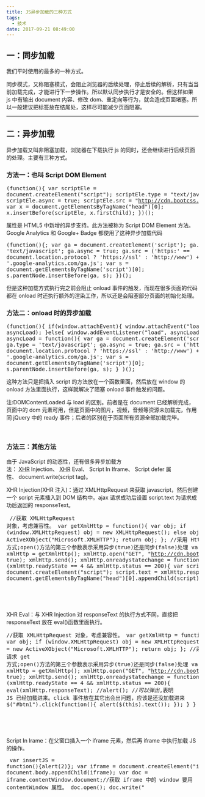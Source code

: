 ```yaml
---
title: JS异步加载的三种方式
tags:
  - 技术
date: 2017-09-21 08:49:00
---
```


## 一：同步加载

我们平时使用的最多的一种方式。

同步模式，又称阻塞模式，会阻止浏览器的后续处理，停止后续的解析，只有当当前加载完成，才能进行下一步操作。所以默认同步执行才是安全的。但这样如果 js 中有输出 document 内容、修改 dom、重定向等行为，就会造成页面堵塞。所以一般建议把标签放在<body>结尾处，这样尽可能减少页面阻塞。</p> </div> <hr /> <h2><a name="t1" target="\_blank"></a>二：异步加载</h2> <div> <p>异步加载又叫非阻塞加载，浏览器在下载执行 js 的同时，还会继续进行后续页面的处理。主要有三种方式。</p> <h3><a name="t2" target="\_blank"></a>方法一：也叫 Script DOM Element</h3> <pre>(function(){ var scriptEle = document.createElement("script"); scriptEle.type = "text/javasctipt"; scriptEle.async = true; scriptEle.src = "http://cdn.bootcss.com/jquery/3.0.0-beta1/jquery.min.js"; var x = document.getElementsByTagName("head")\[0\]; x.insertBefore(scriptEle, x.firstChild); })();</pre> <p><async>属性是 HTML5 中新增的异步支持。此方法被称为 Script DOM Element 方法。Google Analytics 和 Google+ Badge 都使用了这种异步加载代码</p> <pre>(function(){; var ga = document.createElement('script'); ga.type = 'text/javascript'; ga.async = true; ga.src = ('https:' == document.location.protocol ? 'https://ssl' : 'http://www') + '.google-analytics.com/ga.js'; var s = document.getElementsByTagName('script')\[0\]; s.parentNode.insertBefore(ga, s); })();</pre> <p>但是这种加载方式执行完之前会阻止 onload 事件的触发，而现在很多页面的代码都在 onload 时还执行额外的渲染工作，所以还是会阻塞部分页面的初始化处理。</p> <h3><a name="t3" target="\_blank"></a>方法二：onload 时的异步加载</h3> <pre>(function(){ if(window.attachEvent){ window.attachEvent("load", asyncLoad); }else{ window.addEventListener("load", asyncLoad); } var asyncLoad = function(){ var ga = document.createElement('script'); ga.type = 'text/javascript'; ga.async = true; ga.src = ('https:' == document.location.protocol ? 'https://ssl' : 'http://www') + '.google-analytics.com/ga.js'; var s = document.getElementsByTagName('script')\[0\]; s.parentNode.insertBefore(ga, s); } )();</pre> <p>这种方法只是把插入 script 的方法放在一个函数里面，然后放在 window 的 onload 方法里面执行，这样就解决了阻塞 onload 事件触发的问题。</p> <p>注:DOMContentLoaded 与 load 的区别。前者是在 document 已经解析完成，页面中的 dom 元素可用，但是页面中的图片，视频，音频等资源未加载完，作用同 jQuery 中的 ready 事件；后者的区别在于页面所有资源全部加载完毕。</p> <p>&nbsp;</p> <h3><a name="t4" target="\_blank"></a>方法三：其他方法</h3> <p>由于 JavaScript 的动态性，还有很多异步加载方法：&nbsp;<abbr title="XMLHttpRequest">XHR</abbr>&nbsp;Injection、&nbsp;<abbr title="XMLHttpRequest">XHR</abbr>&nbsp;Eval、&nbsp;Script In Iframe、&nbsp;Script defer 属性、&nbsp;document.write(script tag)。</p> <p>XHR Injection(XHR 注入)：通过 XMLHttpRequest 来获取 javascript，然后创建一个 script 元素插入到 DOM 结构中。ajax 请求成功后设置 script.text 为请求成功后返回的 responseText。</p> <pre> //获取 XMLHttpRequest 对象，考虑兼容性。 var getXmlHttp = function(){ var obj; if (window.XMLHttpRequest) obj = new XMLHttpRequest(); else obj = new ActiveXObject("Microsoft.XMLHTTP"); return obj; }; //采用 Http 请求 get 方式;open()方法的第三个参数表示采用异步(true)还是同步(false)处理 var xmlHttp = getXmlHttp(); xmlHttp.open("GET", "http://cdn.bootcss.com/jquery/3.0.0-beta1/jquery.min.js", true); xmlHttp.send(); xmlHttp.onreadystatechange = function(){ if (xmlHttp.readyState == 4 && xmlHttp.status == 200){ var script = document.createElement("script"); script.text = xmlHttp.responseText; document.getElementsByTagName("head")\[0\].appendChild(script); } } </pre> <p>&nbsp;</p> <p>&nbsp;</p> <p>XHR Eval：与 XHR Injection 对 responseText 的执行方式不同，直接把 responseText 放在 eval()函数里面执行。</p> <pre> //获取 XMLHttpRequest 对象，考虑兼容性。 var getXmlHttp = function(){ var obj; if (window.XMLHttpRequest) obj = new XMLHttpRequest(); else obj = new ActiveXObject("Microsoft.XMLHTTP"); return obj; }; //采用 Http 请求 get 方式;open()方法的第三个参数表示采用异步(true)还是同步(false)处理 var xmlHttp = getXmlHttp(); xmlHttp.open("GET", "http://cdn.bootcss.com/jquery/3.0.0-beta1/jquery.min.js", true); xmlHttp.send(); xmlHttp.onreadystatechange = function(){ if (xmlHttp.readyState == 4 && xmlHttp.status == 200){ eval(xmlHttp.responseText); //alert($);//可以弹出$,表明 JS 已经加载进来。click 事件放在其它出会出问题，应该是还没加载进来 $("#btn1").click(function(){ alert($(this).text()); }); } } </pre> <p>&nbsp;</p> <p>&nbsp;</p> <p>Script In Irame：在父窗口插入一个 iframe 元素，然后再 iframe 中执行加载 JS 的操作。</p> <pre> var insertJS = function(){alert(2)}; var iframe = document.createElement("iframe"); document.body.appendChild(iframe); var doc = iframe.contentWindow.document;//获取 iframe 中的 window 要用 contentWindow 属性。 doc.open(); doc.write("<script>var insertJS = function(){};<\\/script><body onload='insertJS()'></body>"); doc.close();</pre> <p>&nbsp;</p> <p>&nbsp;</p> <p>GMail Mobile：业内 JS 内容被注释，所以不会执行，在需要的时候，获取 script 中的 text 内容去掉注释，调用 eval()执行。</p> <pre> <script type="text/javascript"> /_ var ... _/

### HTML5 新属性：async 和 defer 属性

defer 属性：IE4.0 就出现。defer 属声明脚本中将不会有 document.write 和 dom 修改。浏览器会并行下载其他有 defer 属性的 script。而不会阻塞页面后续处理。注：所有的 defer 脚本必须保证按顺序执行的。

async 属性：HTML5 新属性。脚本将在下载后尽快执行，作用同 defer，但是不能保证脚本按顺序执行。他们将在 onload 事件之前完成。

Firefox 3.6、Opera 10.5、IE 9 和最新的 Chrome 和 Safari 都支持 async 属性。可以同时使用 async 和 defer，这样 IE 4 之后的所有 IE 都支持异步加载。

没有 async 属性，script 将立即获取（下载）并执行，期间阻塞了浏览器的后续处理。如果有 async 属性，那么 script 将被异步下载并执行，同时浏览器继续后续的处理。

总结： 对于支持 HTML5 的浏览器，实现 JS 的异步加载只需要在 script 元素中加上 async 属性，为了兼容老版本的 IE 还需加上 defer 属性；对于不支持 HTML5 的浏览器(IE 可以用 defer 实现)，可以采用以上几种方法实现。原理基本上都是向 DOM 中写入 script 或者通过 eval 函数执行 JS 代码，你可以把它放在匿名函数中执行，也可以在 onload 中执行，也可以通过 XHR 注入实现，也可以创建一个 iframe 元素，然后在 iframe 中执行插入 JS 代码。

---

## 三：延迟加载

有些 JS 代码在某些情况在需要使用，并不是页面初始化的时候就要用到。延迟加载就是为了解决这个问题。将 JS 切分成许多模块，页面初始化时只加载需要立即执行的 JS，然后其它 JS 的加载延迟到第一次需要用到的时候再加载。类似图片的延迟加载。

JS 的加载分为两个部分：下载和执行。异步加载只是解决了下载的问题，但是代码在下载完成后就会立即执行，在执行过程中浏览器处于阻塞状态，响应不了任何需求。

解决思路：为了解决 JS 延迟加载的问题，可以利用异步加载缓存起来，但不立即执行，需要的时候在执行。如何进行缓存呢？将 JS 内容作为 Image 或者 Object 对象加载缓存起来，所以不会立即执行，然后在第一次需要的时候在执行。

    1：模拟较长的下载时间：
    利用thread让其sleep一段时间在执行下载操作。
    2：模拟较长的JS代码执行时间
    var start = Number(new Date());
    while(start + 5000 > Number(new Date())){//执行JS}
    这段代码将使JS执行5秒才完成！

JS 延迟加载机制(LazyLoad)：简单来说，就是在浏览器滚动到某个位置在触发相关的函数，实现页面元素的加载或者某些动作的执行。如何实现浏览器滚动位置的检测呢？可以通过一个定时器来实现，通过比较某一时刻页面目标节点位置和浏览器滚动条高度来判断是否需要执行函数。
